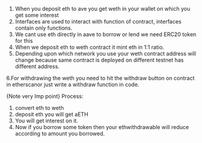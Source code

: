 1. When you deposit eth to ave you get weth in your wallet on which you get some interest
2. Interfaces are used to interact with function of contract, interfaces contain only functions.
3. We cant use eth directly in aave to borrow or lend we need ERC20 token for this
4. When we deposit eth to weth contract it mint eth in 1:1 ratio.
5. Depending upon which network you use your weth contract address will change because same contract is deployed on different testnet has different address.

6.For withdrawing the weth you need to hit the withdraw button on contract in etherscanor just write a withdraw function in code.

{Note very Imp point}
Process:
1. convert eth to weth
2. deposit eth you will get aETH
3. You will get interest on it.
4. Now if you borrow some token then your ethwithdrawable will reduce according to amount you borrowed.


